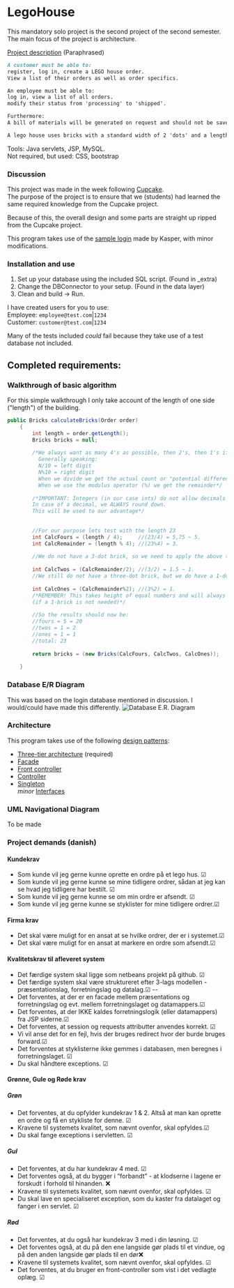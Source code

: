 # LegoHouse

This mandatory solo project is the second project of the second semester. The main focus of the project is architecture.

[Project description](https://datsoftlyngby.github.io/dat2sem2019Spring/Modul3/LegoHus.html)
(Paraphrased)  
```markdown
A customer must be able to:
register, log in, create a LEGO house order.
View a list of their orders as well as order specifics. 

An employee must be able to:
log in, view a list of all orders.
modify their status from 'processing' to 'shipped'.

Furthermore:
A bill of materials will be generated on request and should not be saved to the database.

A lego house uses bricks with a standard width of 2 'dots' and a length of either 4, 2 or 1.
```

Tools: Java servlets, JSP, MySQL.  
Not required, but used: CSS, bootstrap

### Discussion
This project was made in the week following [Cupcake](https://github.com/Castau/CupCake).  
The purpose of the project is to ensure that we (students) had learned the same required knowledge from the Cupcake project. 

Because of this, the overall design and some parts are straight up ripped from the Cupcake project.

This program takes use of the [sample login](https://github.com/DAT2SemKode/Modul3LogInSample) made by Kasper, with minor modifications.

### Installation and use
1) Set up your database using the included SQL script. (Found in \_extra)
2) Change the DBConnector to your setup. (Found in the data layer)
3) Clean and build -> Run.

I have created users for you to use:  
Employee: `employee@test.com`|`1234`  
Customer: `customer@test.com`|`1234`

Many of the tests included *could* fail because they take use of a test database not included.

## Completed requirements:

###  Walkthrough of basic algorithm  
For this simple walkthrough I only take account of the length of one side ("length") of the building.
```java  
public Bricks calculateBricks(Order order)
    {
        int length = order.getLength();
        Bricks bricks = null;
        
        /*We always want as many 4's as possible, then 2's, then 1's if necessary. (Hint: Uneven length)
          Generally speaking: 
          N/10 = left digit
          N%10 = right digit
          When we divide we get the actual count or "potential difference".
          When we use the modulus operator (%) we get the remainder*/
        
        /*IMPORTANT: Integers (in our case ints) do not allow decimals in the same way a double does. 
        In case of a decimal, we ALWAYS round down. 
        This will be used to our advantage*/
        
        
        //For our purpose lets test with the length 23
        int CalcFours = (length / 4);     //(23/4) = 5,75 ~ 5.
        int CalcRemainder = (length % 4); //(23%4) = 3. 
        
        //We do not have a 3-dot brick, so we need to apply the above technique to Twos.
        
        int CalcTwos = (CalcRemainder/2); //(3/2) = 1.5 ~ 1.
        //We still do not have a three-dot brick, but we do have a 1-dot brick to fix our problem.
        
        int CalcOnes = (CalcRemainder%2); //(3%2) = 1. 
        /*REMEMBER! This takes height of equal numbers and will always give 0 in that case 
        (if a 1-brick is not needed)*/
        
        //So the results should now be:
        //fours = 5 = 20
        //twos = 1 = 2
        //ones = 1 = 1
        //total: 23
        
        return bricks = (new Bricks(CalcFours, CalcTwos, CalcOnes));
        
    }
```  
### Database E/R Diagram  
This was based on the login database mentioned in discussion. I would/could have made this differently.
<img src="https://i.imgur.com/prWZHLR.png" alt="Database E.R. Diagram">

### Architecture
This program takes use of the following [design patterns](https://en.wikipedia.org/wiki/Software_design_pattern):  
- [Three-tier architecture](https://en.wikipedia.org/wiki/Multitier_architecture#Three-tier_architecture) (required)
- [Facade](https://en.wikipedia.org/wiki/Facade_pattern)
- [Front controller](https://en.wikipedia.org/wiki/Front_controller)
- [Controller](https://en.wikipedia.org/wiki/Command_pattern)
- [Singleton](https://en.wikipedia.org/wiki/Singleton_pattern)  
*minor* [Interfaces](https://en.wikipedia.org/wiki/Interface_(Java))

### UML Navigational Diagram
To be made

### Project demands (danish)

#### Kundekrav
- Som kunde vil jeg gerne kunne oprette en ordre på et lego hus. ☑  
- Som kunde vil jeg gerne kunne se mine tidligere ordrer, sådan at jeg kan se hvad jeg tidligere har bestilt. ☑  
- Som kunde vil jeg gerne kunne se om min ordre er afsendt. ☑    
- Som kunde vil jeg gerne kunne se styklister for mine tidligere ordrer.☑    

#### Firma krav  
- Det skal være muligt for en ansat at se hvilke ordrer, der er i systemet.☑    
- Det skal være muligt for en ansat at markere en ordre som afsendt.☑    

#### Kvalitetskrav til afleveret system  
- Det færdige system skal ligge som netbeans projekt på github. ☑   
- Det færdige system skal være struktureret efter 3-lags modellen - præsentationslag, forretningslag og datalag.☑    --
- Det forventes, at der er en facade mellem præsentations og forretningslag og evt. mellem forretningslaget og datamappers.☑   
- Det forventes, at der IKKE kaldes forretningslogik (eller datamappers) fra JSP siderne.☑    
- Det forventes, at session og requests attributter anvendes korrekt. ☑   
- Vi vil anse det for en fejl, hvis der bruges redirect hvor der burde bruges forward.☑    
- Det forventes at styklisterne ikke gemmes i databasen, men beregnes i forretningslaget. ☑   
- Du skal håndtere exceptions. ☑   

#### Grønne, Gule og Røde krav  
##### Grøn  
- Det forventes, at du opfylder kundekrav 1 & 2. Altså at man kan oprette en ordre og få en stykliste for denne. ☑   
- Kravene til systemets kvalitet, som nævnt ovenfor, skal opfyldes.☑    
- Du skal fange exceptions i servletten.  ☑  
##### Gul  
- Det forventes, at du har kundekrav 4 med. ☑   
- Det forventes også, at du bygger i “forbandt” - at klodserne i lagene er forskudt i forhold til hinanden. ❌  
- Kravene til systemets kvalitet, som nævnt ovenfor, skal opfyldes.  ☑  
- Du skal lave en specialiseret exception, som du kaster fra datalaget og fanger i en servlet.  ☑  
##### Rød  
- Det forventes, at du også har kundekrav 3 med i din løsning.  ☑  
- Det forventes også, at du på den ene langside gør plads til et vindue, og på den anden langside gør plads til en dør❌  
- Kravene til systemets kvalitet, som nævnt ovenfor, skal opfyldes. ☑   
- Det forventes, at du bruger en front-controller som vist i det vedlagte oplæg. ☑   
